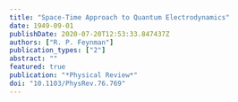 ```yaml
---
title: "Space-Time Approach to Quantum Electrodynamics"
date: 1949-09-01
publishDate: 2020-07-20T12:53:33.847437Z
authors: ["R. P. Feynman"]
publication_types: ["2"]
abstract: ""
featured: true
publication: "*Physical Review*"
doi: "10.1103/PhysRev.76.769"
---
```


